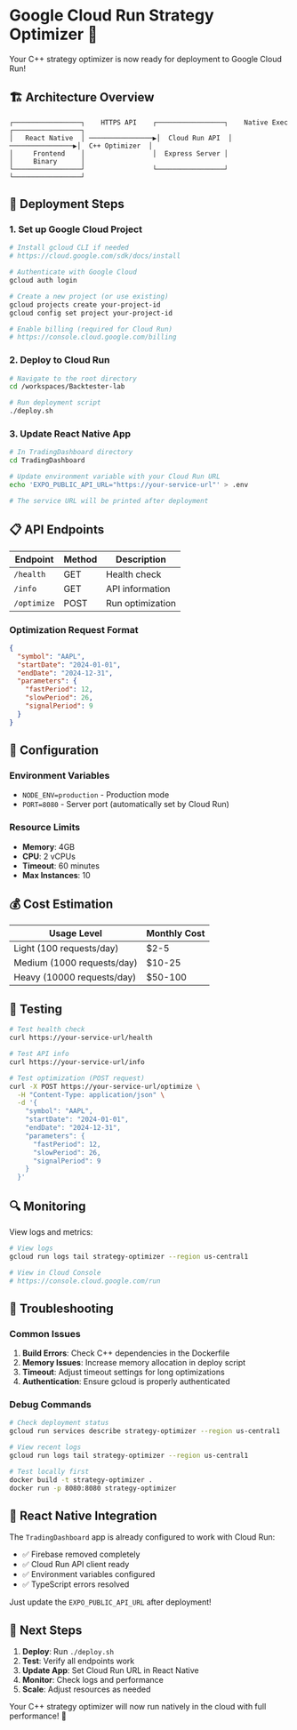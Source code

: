 # Google Cloud Run Strategy Optimizer 🚀

Your C++ strategy optimizer is now ready for deployment to Google Cloud Run!

## 🏗️ Architecture Overview

```
┌─────────────────┐    HTTPS API    ┌─────────────────┐    Native Exec    ┌─────────────────┐
│   React Native  │ ────────────────▶│  Cloud Run API  │ ────────────────▶│  C++ Optimizer  │
│     Frontend    │                 │  Express Server │                  │     Binary      │
└─────────────────┘                 └─────────────────┘                  └─────────────────┘
```

## 🚀 Deployment Steps

### 1. Set up Google Cloud Project
```bash
# Install gcloud CLI if needed
# https://cloud.google.com/sdk/docs/install

# Authenticate with Google Cloud
gcloud auth login

# Create a new project (or use existing)
gcloud projects create your-project-id
gcloud config set project your-project-id

# Enable billing (required for Cloud Run)
# https://console.cloud.google.com/billing
```

### 2. Deploy to Cloud Run
```bash
# Navigate to the root directory
cd /workspaces/Backtester-lab

# Run deployment script
./deploy.sh
```

### 3. Update React Native App
```bash
# In TradingDashboard directory
cd TradingDashboard

# Update environment variable with your Cloud Run URL
echo 'EXPO_PUBLIC_API_URL="https://your-service-url"' > .env

# The service URL will be printed after deployment
```

## 📋 API Endpoints

| Endpoint | Method | Description |
|----------|--------|-------------|
| `/health` | GET | Health check |
| `/info` | GET | API information |
| `/optimize` | POST | Run optimization |

### Optimization Request Format
```json
{
  "symbol": "AAPL",
  "startDate": "2024-01-01", 
  "endDate": "2024-12-31",
  "parameters": {
    "fastPeriod": 12,
    "slowPeriod": 26,
    "signalPeriod": 9
  }
}
```

## 🔧 Configuration

### Environment Variables
- `NODE_ENV=production` - Production mode
- `PORT=8080` - Server port (automatically set by Cloud Run)

### Resource Limits
- **Memory**: 4GB
- **CPU**: 2 vCPUs  
- **Timeout**: 60 minutes
- **Max Instances**: 10

## 💰 Cost Estimation

| Usage Level | Monthly Cost |
|-------------|--------------|
| Light (100 requests/day) | $2-5 |
| Medium (1000 requests/day) | $10-25 |
| Heavy (10000 requests/day) | $50-100 |

## 🧪 Testing

```bash
# Test health check
curl https://your-service-url/health

# Test API info
curl https://your-service-url/info

# Test optimization (POST request)
curl -X POST https://your-service-url/optimize \
  -H "Content-Type: application/json" \
  -d '{
    "symbol": "AAPL",
    "startDate": "2024-01-01",
    "endDate": "2024-12-31", 
    "parameters": {
      "fastPeriod": 12,
      "slowPeriod": 26,
      "signalPeriod": 9
    }
  }'
```

## 🔍 Monitoring

View logs and metrics:
```bash
# View logs
gcloud run logs tail strategy-optimizer --region us-central1

# View in Cloud Console
# https://console.cloud.google.com/run
```

## 🚨 Troubleshooting

### Common Issues

1. **Build Errors**: Check C++ dependencies in the Dockerfile
2. **Memory Issues**: Increase memory allocation in deploy script  
3. **Timeout**: Adjust timeout settings for long optimizations
4. **Authentication**: Ensure gcloud is properly authenticated

### Debug Commands
```bash
# Check deployment status
gcloud run services describe strategy-optimizer --region us-central1

# View recent logs
gcloud run logs tail strategy-optimizer --region us-central1

# Test locally first
docker build -t strategy-optimizer .
docker run -p 8080:8080 strategy-optimizer
```

## 📱 React Native Integration

The `TradingDashboard` app is already configured to work with Cloud Run:

- ✅ Firebase removed completely
- ✅ Cloud Run API client ready
- ✅ Environment variables configured
- ✅ TypeScript errors resolved

Just update the `EXPO_PUBLIC_API_URL` after deployment!

## 🎯 Next Steps

1. **Deploy**: Run `./deploy.sh`
2. **Test**: Verify all endpoints work
3. **Update App**: Set Cloud Run URL in React Native
4. **Monitor**: Check logs and performance
5. **Scale**: Adjust resources as needed

Your C++ strategy optimizer will now run natively in the cloud with full performance! 🚀